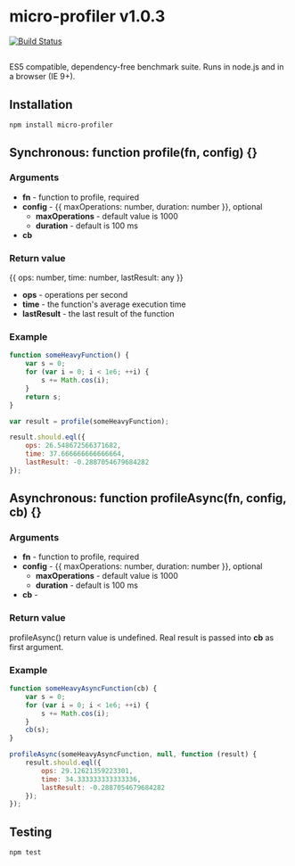 # micro-profiler v1.0.3

[![Build Status](https://travis-ci.org/f-xyz/micro-profiler.svg?branch=master)](https://travis-ci.org/f-xyz/micro-profiler)

##

ES5 compatible, dependency-free benchmark suite.
Runs in node.js and in a browser (IE 9+).

## Installation

```
npm install micro-profiler
```

## Synchronous: function profile(fn, config) {}

### Arguments

* **fn** - function to profile, required
* **config** - {{ maxOperations: number, duration: number }}, optional
    * **maxOperations** - default value is 1000
    * **duration** - default is 100 ms
* **cb**

### Return value

{{
    ops: number,
    time: number,
    lastResult: any
}}

* **ops** - operations per second
* **time** - the function's average execution time
* **lastResult** - the last result of the function

### Example

```javascript
function someHeavyFunction() {
    var s = 0;
    for (var i = 0; i < 1e6; ++i) {
        s += Math.cos(i);
    }
    return s;
}

var result = profile(someHeavyFunction);

result.should.eql({
    ops: 26.548672566371682,
    time: 37.666666666666664,
    lastResult: -0.2887054679684282
});

```

## Asynchronous: function profileAsync(fn, config, cb) {}

### Arguments

* **fn** - function to profile, required
* **config** - {{ maxOperations: number, duration: number }}, optional
    * **maxOperations** - default value is 1000
    * **duration** - default is 100 ms
* **cb** - 

### Return value

profileAsync() return value is undefined. Real result is passed 
into **cb** as first argument.

### Example

```javascript
function someHeavyAsyncFunction(cb) {
    var s = 0;
    for (var i = 0; i < 1e6; ++i) {
        s += Math.cos(i);
    }
    cb(s);
}

profileAsync(someHeavyAsyncFunction, null, function (result) {
    result.should.eql({
        ops: 29.12621359223301,
        time: 34.333333333333336,
        lastResult: -0.2887054679684282 
    });
});
```

## Testing

```
npm test
```